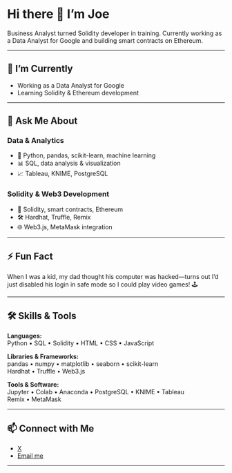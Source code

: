 # Hi there 👋 I’m Joe

Business Analyst turned Solidity developer in training. Currently working as a Data Analyst for Google and building smart contracts on Ethereum.

---

## 🔭 I’m Currently
- Working as a Data Analyst for Google  
- Learning Solidity & Ethereum development

---

## 💬 Ask Me About

### Data & Analytics
- 🐍 Python, pandas, scikit-learn, machine learning  
- 📊 SQL, data analysis & visualization  
- 📈 Tableau, KNIME, PostgreSQL

### Solidity & Web3 Development
- 🔐 Solidity, smart contracts, Ethereum  
- 🛠 Hardhat, Truffle, Remix  
- 🌐 Web3.js, MetaMask integration

---

## ⚡ Fun Fact
When I was a kid, my dad thought his computer was hacked—turns out I’d just disabled his login in safe mode so I could play video games! 🕹

---

## 🛠 Skills & Tools

**Languages:**  
Python • SQL • Solidity • HTML • CSS • JavaScript  

**Libraries & Frameworks:**  
pandas • numpy • matplotlib • seaborn • scikit-learn  
Hardhat • Truffle • Web3.js  

**Tools & Software:**  
Jupyter • Colab • Anaconda • PostgreSQL • KNIME • Tableau  
Remix • MetaMask

---

## 📫 Connect with Me
- [X](https://x.com/9xsys_)  
- [Email me](mailto:9xsys.dev@gmail.com)  

---
